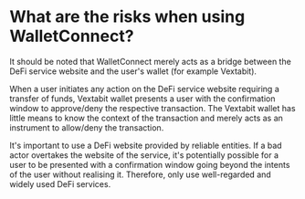 # What are the risks when using WalletConnect?

It should be noted that WalletConnect merely acts as a bridge between the DeFi service website and the user's wallet (for example Vextabit).

When a user initiates any action on the DeFi service website requiring a transfer of funds, Vextabit wallet presents a user with the confirmation window to approve/deny the respective transaction. The Vextabit wallet has little means to know the context of the transaction and merely acts as an instrument to allow/deny the transaction.

It's important to use a DeFi website provided by reliable entities. If a bad actor overtakes the website of the service, it's potentially possible for a user to be presented with a confirmation window going beyond the intents of the user without realising it. Therefore, only use well-regarded and widely used DeFi services.